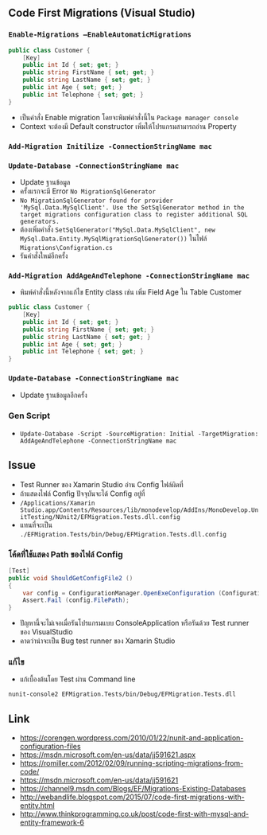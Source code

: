 ## Code First Migrations (Visual Studio)

### `Enable-Migrations –EnableAutomaticMigrations`

```csharp
public class Customer {
    [Key]
    public int Id { set; get; }
    public string FirstName { set; get; }
    public string LastName { set; get; }
    public int Age { set; get; }
    public int Telephone { set; get; }
}
```

- เป็นคำสั่ง Enable migration โดยจะพิมพ์คำสั่งนี้ใน `Package manager console`
- Context จะต้องมี Default constructor เพิ่มให้โปรแกรมสามารถอ่าน Property

### `Add-Migration Initilize -ConnectionStringName mac`

### `Update-Database -ConnectionStringName mac`

- Update ฐานข้อมูล
- ครั้งแรกจะมี Error `No MigrationSqlGenerator`
- `No MigrationSqlGenerator found for provider 'MySql.Data.MySqlClient'. Use the SetSqlGenerator method in the target migrations configuration class to register additional SQL generators.`
- ต้องเพิ่มคำสั่ง `SetSqlGenerator("MySql.Data.MySqlClient", new MySql.Data.Entity.MySqlMigrationSqlGenerator())` ในไฟล์ `Migrations\Configration.cs`
- รันคำสั่งใหม่อีกครั้ง

### `Add-Migration AddAgeAndTelephone -ConnectionStringName mac`

- พิมพ์คำสั่งนี้หลังจากแก้ไข Entity class เช่น เพิ่ม Field Age ใน Table Customer

```csharp
public class Customer {
    [Key]
    public int Id { set; get; }
    public string FirstName { set; get; }
    public string LastName { set; get; }
    public int Age { set; get; }
    public int Telephone { set; get; }
}
```

### `Update-Database -ConnectionStringName mac`

- Update ฐานข้อมูลอีกครั้ง

### Gen Script

- `Update-Database -Script -SourceMigration: Initial -TargetMigration: AddAgeAndTelephone -ConnectionStringName mac`

## Issue

- Test Runner ของ Xamarin Studio อ่าน Config ไฟล์ผิดที่
- ถ้าแสดงไฟล์ Config ปัจจุบันจะได้ Config อยู่ที่
- `/Applications/Xamarin Studio.app/Contents/Resources/lib/monodevelop/AddIns/MonoDevelop.UnitTesting/NUnit2/EFMigration.Tests.dll.config`  
- แทนที่จะเป็น `./EFMigration.Tests/bin/Debug/EFMigration.Tests.dll.config`


### โค้ดที่ใช้แสดง Path ของไฟล์ Config

```csharp
[Test]
public void ShouldGetConfigFile2 ()
{
    var config = ConfigurationManager.OpenExeConfiguration (ConfigurationUserLevel.None);
    Assert.Fail (config.FilePath);
}
```

- ปัญหานี้จะไม่เจอเมื่อรันโปรแกรมแบบ ConsoleApplication หรือรันด้วย Test runner ของ VisualStudio
- คาดว่าน่าจะเป็น Bug test runner ของ Xamarin Studio

### แก้ไข

- แก้เบื้องต้นโดย Test ผ่าน Command line

```
nunit-console2 EFMigration.Tests/bin/Debug/EFMigration.Tests.dll
```

## Link

- https://corengen.wordpress.com/2010/01/22/nunit-and-application-configuration-files
- https://msdn.microsoft.com/en-us/data/jj591621.aspx
- https://romiller.com/2012/02/09/running-scripting-migrations-from-code/
- https://msdn.microsoft.com/en-us/data/jj591621
- https://channel9.msdn.com/Blogs/EF/Migrations-Existing-Databases
- http://webandlife.blogspot.com/2015/07/code-first-migrations-with-entity.html
- http://www.thinkprogramming.co.uk/post/code-first-with-mysql-and-entity-framework-6